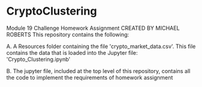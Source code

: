 # CryptoClustering
  Module 19 Challenge Homework Assignment
  CREATED BY MICHAEL ROBERTS
This repository contains the following:

A. A Resources folder containing the file 'crypto_market_data.csv'. This file contains the data that is loaded into 
the Jupyter file: 'Crypto_Clustering.ipynb' 

B. The jupyter file, included at the top level of this repository, contains all the code to implement the requirements of homework assignment 
